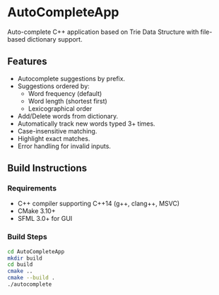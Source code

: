 # AutoCompleteApp

Auto-complete C++ application based on Trie Data Structure with file-based dictionary support.

## Features
- Autocomplete suggestions by prefix.
- Suggestions ordered by:
  - Word frequency (default)
  - Word length (shortest first)
  - Lexicographical order
- Add/Delete words from dictionary.
- Automatically track new words typed 3+ times.
- Case-insensitive matching.
- Highlight exact matches.
- Error handling for invalid inputs.

## Build Instructions

### Requirements
- C++ compiler supporting C++14 (g++, clang++, MSVC)
- CMake 3.10+
- SFML 3.0+ for GUI

### Build Steps

```bash
cd AutoCompleteApp
mkdir build
cd build
cmake ..
cmake --build .
./autocomplete